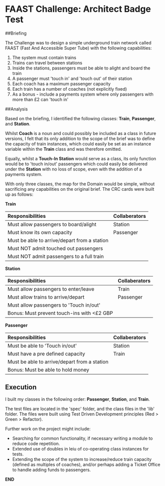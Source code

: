 FAAST Challenge: Architect Badge Test
===============
##Briefing
  
The Challenge was to design a simple underground train network called FAAST (Fast And Accessible Super Tube) with the following capabilities:  
  
1. The system must contain trains  
2. Trains can travel between stations   
3. Inside the stations, passengers must be able to alight and board the train  
4. A passenger must 'touch in' and 'touch out' of their station  
5. Each coach has a maximum passenger capacity  
6. Each train has a number of coaches (not explicitly fixed)  
7. As a bonus - include a payments system where only passengers with more than £2 can 'touch in' 
  
##Analysis
  
Based on the briefing, I identified the following classes: **Train**, **Passenger**, and **Station**.  
  
Whilst **Coach** is a noun and could possibly be included as a class in future versions, I felt that its only addition to the scope of the brief was to define the capacity of train instances, which could easily be set as an instance variable within the **Train** class and was therefore omitted.  

Equally, whilst a **Touch-In Station** would serve as a class, its only function would be to 'touch in/out' passengers which could easily be delivered under the **Station** with no loss of scope, even with the addition of a payments system. 
  
With only three classes, the map for the Domain would be simple, without sacrificing any capabilities on the original brief. The CRC cards were built up as follows:  

**Train**  
  
| Responsibilities                              | Collaberators |
| :-------------------------------------------- |:--------------|
| Must allow passengers to board/alight         | Station       | 
| Must know its own capacity                    | Passenger     |
| Must be able to arrive/depart from a station  |               |
| Must NOT admit touched out passengers         |               | 
| Must NOT admit passengers to a full train     |               | 
    
    
**Station**  
  
| Responsibilities                              | Collaberators |
| :-------------------------------------------- |:--------------|
| Must allow passengers to enter/leave          | Train         | 
| Must allow trains to arrive/depart            | Passenger     |
| Must allow passengers to 'Touch in/out'       |               |
| Bonus: Must prevent touch-ins with <£2 GBP    |               |
    
    
**Passenger**  
  
| Responsibilities                              | Collaberators |
| :-------------------------------------------- |:--------------|
| Must be able to 'Touch in/out'                | Station       | 
| Must have a pre defined capacity              | Train         |
| Must be able to arrive/depart from a station  |               |
| Bonus: Must be able to hold money             |               |
    
    
## Execution
  
I built my classes in the following order: **Passenger**, **Station**, and **Train**.

The test files are located in the 'spec' folder, and the class files in the 'lib' folder. The files were built using Test Driven Development principles (Red > Green > Refactor). 
  
Further work on the project might include: 
  
+ Searching for common functionality, if necessary writing a module to reduce code repetition.  
+ Extended use of doubles in leiu of co-operating class instances for tests.  
+ Extending the scope of the system to increase/reduce train capacity (defined as multiples of coaches), and/or perhaps adding a Ticket Office to handle adding funds to passengers.  
   
   
**END**
